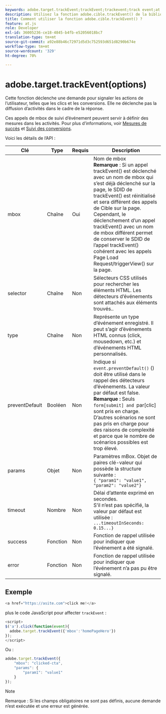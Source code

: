 ```yaml
---
keywords: adobe.target.trackEvent;trackEvent;trackevent;track event;at.js;fonctions;fonction;preventDefault;preventdefault;prevent default
description: Utilisez la fonction adobe.cible.trackEvent() de la bibliothèque JavaScript Adobe [!DNL Target] at.js pour déclencher une demande de création de rapports sur les actions des utilisateurs, telles que les clics et les conversions sur votre site.
title: Comment utiliser la fonction adobe.cible.trackEvent() ?
feature: at.js
role: Developer
exl-id: 36005236-ce18-4845-b4fb-e52056018bc7
translation-type: tm+mt
source-git-commit: a92e88b46c72971d5d3c752593d651d8290b674e
workflow-type: tm+mt
source-wordcount: '329'
ht-degree: 70%

---
```


# adobe.target.trackEvent(options)

Cette fonction déclenche une demande pour signaler les actions de l’utilisateur, telles que les clics et les conversions. Elle ne déclenche pas la diffusion d’activités dans le cadre de la réponse.

Ces appels de mbox de suivi d’événement peuvent servir à définir des mesures dans les activités. Pour plus d’informations, voir [Mesures de succès](/help/c-activities/r-success-metrics/success-metrics.md#reference_D011575C85DA48E989A244593D9B9924) et [Suivi des conversions](/help/c-implementing-target/c-implementing-target-for-client-side-web/how-to-deployatjs/implementing-target-without-a-tag-manager.md#task_E85D2F64FEB84201A594F2288FABF053).

Voici les détails de l’API :

| Clé | Type | Requis | Description |
|--- |--- |--- |--- |
| mbox | Chaîne | Oui | Nom de mbox <br>**Remarque** : Si un appel trackEvent() est déclenché avec un nom de mbox qui s’est déjà déclenché sur la page, le SDID de trackEvent() est réinitialisé et sera différent des appels de Cible sur la page. Cependant, le déclenchement d’un appel trackEvent() avec un nom de mbox différent permet de conserver le SDID de l’appel trackEvent() cohérent avec les appels Page Load Request/triggerView() sur la page. |
| selector | Chaîne | Non | Sélecteurs CSS utilisés pour rechercher les éléments HTML. Les détecteurs d’événements sont attachés aux éléments trouvés.. |
| type | Chaîne | Non | Représente un type d’événement enregistré. Il peut s’agir d’événements HTML connus (click, mousedown, etc.) et d’événements HTML personnalisés. |
| preventDefault | Booléen | Non | Indique si `event.preventDefault()` () doit être utilisé dans le rappel des détecteurs d’événements. La valeur par défaut est false.<br>**Remarque :** Seuls `form[submit] and `par[clic] sont pris en charge. D’autres scénarios ne sont pas pris en charge pour des raisons de complexité et parce que le nombre de scénarios possibles est trop élevé. |
| params | Objet | Non | Paramètres mBox. Objet de paires clé-valeur qui possède la structure suivante :<br>`{ "param1": "value1", "param2": "value2"}` |
| timeout | Nombre | Non | Délai d’attente exprimé en secondes.<br>S’il n’est pas spécifié, la valeur par défaut est utilisée :<br>`...timeoutInSeconds: 0.15...}` |
| success | Fonction | Non | Fonction de rappel utilisée pour indiquer que l’événement a été signalé. |
| error | Fonction | Non | Fonction de rappel utilisée pour indiquer que l’événement n’a pas pu être signalé. |

## Exemple

```javascript
<a href="https://asite.com">click me!</a> 
```

plus le code JavaScript pour affecter `trackEvent` :

```javascript
<script> 
$('a').click(function(event){ 
  adobe.target.trackEvent({'mbox':'homePageHero'}) 
}); 
</script> 
```

Ou :

```javascript
adobe.target.trackEvent({ 
    "mbox": "clicked-cta", 
    "params": { 
        "param1": "value1" 
    } 
});
```

>[!NOTE]
>
>Remarque : Si les champs obligatoires ne sont pas définis, aucune demande n’est exécutée et une erreur est générée.
